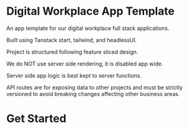 # Digital Workplace App Template

An app template for our digital workplace full stack applications.

Built using Tanstack start, tailwind, and headlessUI.

Project is structured following feature sliced design.

We do NOT use server side rendering, it is disabled app wide.

Server side app logic is best kept to server functions. 

API routes are for exposing data to other projects and must be strictly versioned to avoid breaking changes affecting other business areas.

# Get Started

